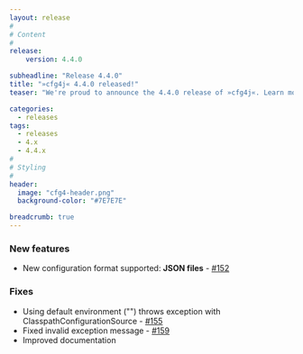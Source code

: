 ```yaml
---
layout: release
#
# Content
#
release:
    version: 4.4.0

subheadline: "Release 4.4.0"
title: "»cfg4j« 4.4.0 released!"
teaser: "We're proud to announce the 4.4.0 release of »cfg4j«. Learn more about new features in this article."

categories:
  - releases
tags:
  - releases
  - 4.x
  - 4.4.x
#
# Styling
#
header:
  image: "cfg4-header.png"
  background-color: "#7E7E7E"

breadcrumb: true
---
```


### New features
* New configuration format supported: **JSON files** - [#152](https://github.com/cfg4j/cfg4j/pull/152)

### Fixes

* Using default environment ("") throws exception with ClasspathConfigurationSource - [#155](https://github.com/cfg4j/cfg4j/pull/155) 
* Fixed invalid exception message - [#159](https://github.com/cfg4j/cfg4j/issues/159) 
* Improved documentation
